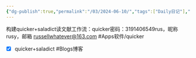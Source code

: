 ```yaml
---
{"dg-publish":true,"permalink":"/03/2024-06-10/","tags":["Daily日记"],"noteIcon":"","created":"2025-01-31T00:35","updated":"2025-07-01T13:38"}
---
```


构建quicker+saladict读文献工作流：quicker密码：3191406549rus，昵称rusy，邮箱 russellwhatever@163.com #Apps软件/quicker
- [x] quicker+saladict #Blogs博客